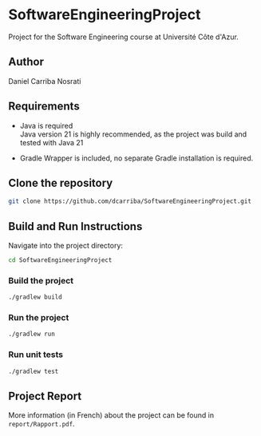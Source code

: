 # SoftwareEngineeringProject

Project for the Software Engineering course at Université Côte d'Azur.

## Author

Daniel Carriba Nosrati

## Requirements

- Java is required <br>
Java version 21 is highly recommended, as the project was build and tested with Java 21

- Gradle Wrapper is included, no separate Gradle installation is required.

## Clone the repository

```bash
git clone https://github.com/dcarriba/SoftwareEngineeringProject.git
```

## Build and Run Instructions

Navigate into the project directory:

```bash
cd SoftwareEngineeringProject
```

### Build the project

```bash
./gradlew build
```

### Run the project

```bash
./gradlew run
```

### Run unit tests

```bash
./gradlew test
```

## Project Report

More information (in French) about the project can be found in `report/Rapport.pdf`.
